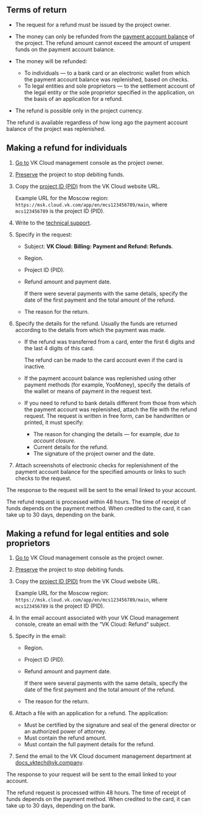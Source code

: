 ## Terms of return

- The request for a refund must be issued by the project owner.
- The money can only be refunded from the [payment account balance](../../concepts/balance) of the project. The refund amount cannot exceed the amount of unspent funds on the payment account balance.
- The money will be refunded:

  - To individuals — to a bank card or an electronic wallet from which the payment account balance was replenished, based on checks.
  - To legal entities and sole proprietors — to the settlement account of the legal entity or the sole proprietor specified in the application, on the basis of an application for a refund.

- The refund is possible only in the project currency.

<info>

The refund is available regardless of how long ago the payment account balance of the project was replenished.

</info>

## Making a refund for individuals

1. [Go to](https://msk.cloud.vk.com/app/en/) VK Cloud management console as the project owner.
1. [Preserve](/en/tools-for-using-services/account/service-management/project-settings/manage#project_conservation) the project to stop debiting funds.
1. Copy the [project ID (PID)](/en/tools-for-using-services/account/service-management/project-settings/manage#getting_project_id) from the VK Cloud website URL.

   Example URL for the Moscow region: `https://msk.cloud.vk.com/app/en/mcs123456789/main`, where `mcs123456789` is the project ID (PID).

1. Write to the [technical support](mailto:support@mcs.mail.ru).
1. Specify in the request:

   - Subject: **VK Cloud: Billing: Payment and Refund: Refunds**.
   - Region.
   - Project ID (PID).
   - Refund amount and payment date.

     If there were several payments with the same details, specify the date of the first payment and the total amount of the refund.

   - The reason for the return.

1. Specify the details for the refund. Usually the funds are returned according to the details from which the payment was made.

   - If the refund was transferred from a card, enter the first 6 digits and the last 4 digits of this card.

      <info>

      The refund can be made to the card account even if the card is inactive.

      </info>

   - If the payment account balance was replenished using other payment methods (for example, YooMoney), specify the details of the wallet or means of payment in the request text.

   - If you need to refund to bank details different from those from which the payment account was replenished, attach the file with the refund request. The request is written in free form, can be handwritten or printed, it must specify:

      - The reason for changing the details — for example, *due to account closure*.
      - Current details for the refund.
      - The signature of the project owner and the date.

1. Attach screenshots of electronic checks for replenishment of the payment account balance for the specified amounts or links to such checks to the request.

The response to the request will be sent to the email linked to your account.

The refund request is processed within 48 hours. The time of receipt of funds depends on the payment method. When credited to the card, it can take up to 30 days, depending on the bank.

## Making a refund for legal entities and sole proprietors

1. [Go to](https://msk.cloud.vk.com/app/en/) VK Cloud management console as the project owner.
1. [Preserve](/en/tools-for-using-services/account/service-management/project-settings/manage#project_conservation) the project to stop debiting funds.
1. Copy the [project ID (PID)](/en/tools-for-using-services/account/service-management/project-settings/manage#getting_project_id) from the VK Cloud website URL.

   Example URL for the Moscow region: `https://msk.cloud.vk.com/app/en/mcs123456789/main`, where `mcs123456789` is the project ID (PID).

1. In the email account associated with your VK Cloud management console, create an email with the “VK Cloud: Refund” subject.
1. Specify in the email:

   - Region.
   - Project ID (PID).
   - Refund amount and payment date.

     If there were several payments with the same details, specify the date of the first payment and the total amount of the refund.

   - The reason for the return.

1. Attach a file with an application for a refund. The application:

    - Must be certified by the signature and seal of the general director or an authorized power of attorney.
    - Must contain the refund amount.
    - Must contain the full payment details for the refund.

1. Send the email to the VK Cloud document management department at [docs_vktech@vk.company](mailto:docs_vktech@vk.company).

The response to your request will be sent to the email linked to your account.

The refund request is processed within 48 hours. The time of receipt of funds depends on the payment method. When credited to the card, it can take up to 30 days, depending on the bank.
